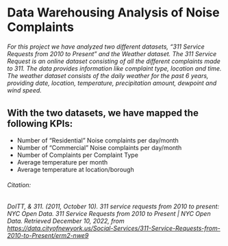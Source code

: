 # Data Warehousing Analysis of Noise Complaints

###### For this project we have analyzed two different datasets, “311 Service Requests from 2010 to Present” and the Weather dataset. The 311 Service Request is an online dataset consisting of all the different complaints made to 311. The data provides information like complaint type, location and time. The weather dataset consists of the daily weather for the past 6 years, providing date, location, temperature, precipitation amount, dewpoint and wind speed. 

## With the two datasets, we have mapped the following KPIs:

* Number of “Residential” Noise complaints per day/month
* Number of “Commercial” Noise complaints per day/month
* Number of Complaints per Complaint Type
* Average temperature per month
* Average temperature at location/borough



###### Citation:
###### DoITT, & 311. (2011, October 10). 311 service requests from 2010 to present: NYC Open Data. 311 Service Requests from 2010 to Present | NYC Open Data. Retrieved December 10, 2022, from https://data.cityofnewyork.us/Social-Services/311-Service-Requests-from-2010-to-Present/erm2-nwe9 

